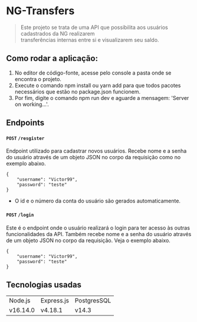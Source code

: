 # NG-Transfers
> Este projeto se trata de uma API que possibilita aos usuários cadastrados da NG realizarem <br>transferências internas entre si e visualizarem seu saldo.

## Como rodar a aplicação:
1. No editor de código-fonte, acesse pelo console a pasta onde se encontra o projeto.
2. Execute o comando npm install ou yarn add para que todos pacotes necessários que estão no package.json funcionem.
3. Por fim, digite o comando npm run dev e aguarde a mensagem: 'Server on working...'. 

## Endpoints
#### `POST` `/resgister`
Endpoint utilizado para cadastrar novos usuários. Recebe nome e a senha do usuário através 
de um objeto JSON no corpo da requisição como no exemplo abaixo.

```json=
{
	"username": "Victor99",
	"password": "teste"
}
```
+ O id e o número da conta do usuário são gerados automaticamente.

#### `POST` `/login`
Este é o endpoint onde o usuário realizará o login para ter acesso às outras funcionalidades da API.
Também recebe nome e a senha do usuário através de um objeto JSON no corpo da requisição. 
Veja o exemplo abaixo.

```json=
{
	"username": "Victor99",
	"password": "teste"
}
```

## Tecnologias usadas

<table>
  <tr>
    <td>Node.js</td>
    <td>Express.js</td>
    <td>PostgresSQL</td>
  </tr> 
  <tr>
    <td>v16.14.0</td>
    <td>v4.18.1</td>
    <td>v14.3</td>
  </tr>
</table>
